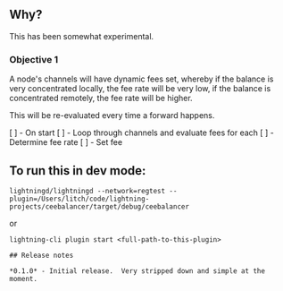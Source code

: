 

## Why?

This has been somewhat experimental.

### Objective 1

A node's channels will have dynamic fees set, whereby if the balance is very concentrated locally, the fee rate will be very low, if the balance is concentrated remotely, the fee rate will be higher.

This will be re-evaluated every time a forward happens.


[ ] - On start
[ ] - Loop through channels and evaluate fees for each
[ ] - Determine fee rate
[ ] - Set fee

## To run this in dev mode:

```
lightningd/lightningd --network=regtest --plugin=/Users/litch/code/lightning-projects/ceebalancer/target/debug/ceebalancer
```

or

```
lightning-cli plugin start <full-path-to-this-plugin>

## Release notes

*0.1.0* - Initial release.  Very stripped down and simple at the moment.